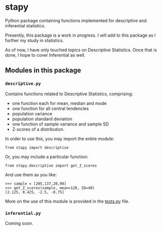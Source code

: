 # stapy

Python package containing functions implemented for descriptive and inferential statistics.

Presently, this package is a work in progress. I will add to this package as I further my study in statistics.

As of now, I have only touched topics on Descriptive Statistics. Once that is done, I hope to cover Inferential as well.

## Modules in this package

### `descriptive.py`
Contains functions related to Descriptive Statistics, comprising:
- one function each for mean, median and mode
- one function for all central tendencies 
- population variance
- population standard deviation
- one function of sample variance and sample SD
- Z-scores of a distribution.

In order to use this, you may import the entire module:
```
from stapy import descriptive
```
Or, you may include a particular function:
```
from stapy.descriptive import get_Z_scores
```
And use them as you like:
```
>>> sample = [205,137,20,90]
>>> get_Z_scores(sample, mean=120, SD=40)
[2.125, 0.425, -2.5, -0.75]
```

More on the use of this module is provided in the [tests.py](https://github.com/rafi007akhtar/stapy/blob/master/tests.py) file.

### `inferential.py`
Coming soon.
